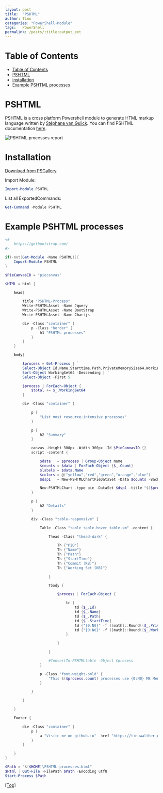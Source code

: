 ```yaml
---
layout: post
title:  "PSHTML"
author: Tinu
categories: "PowerShell-Module"
tags:   PowerShell
permalink: /posts/:title:output_ext
---
```


# Table of Contents

- [Table of Contents](#table-of-contents)
- [PSHTML](#pshtml)
- [Installation](#installation)
- [Example PSHTML processes](#example-pshtml-processes)

# PSHTML

PSHTML is a cross platform Powershell module to generate HTML markup language written by [Stéphane van Gulick](http://powershelldistrict.com/). You can find PSHTML documentation [here](https://pshtml.readthedocs.io/en/latest/).

![PSHTML processes report](../assets/PSHTMLprocess.png)

# Installation

[Download from PSGallery](https://www.powershellgallery.com/packages/PSHTML/0.7.11)

Import Module:  

````powershell
Import-Module PSHTML
````

List all ExportedCommands:  

````powershell
Get-Command -Module PSHTML
````

# Example PSHTML processes

````powershell
<#
    https://getbootstrap.com/
#>

if(-not(Get-Module -Name PSHTML)){
    Import-Module PSHTML
}

$PieCanvasID = "piecanvas"

$HTML = html {

    head{

        title "PSHTML-Process"
        Write-PSHTMLAsset -Name Jquery
        Write-PSHTMLAsset -Name BootStrap
        Write-PSHTMLAsset -Name Chartjs

        div -Class "container" {
            p -Class "border" {
                h1 "PSHTML processes"
            }
        }
    } 

    body{

        $process = Get-Process | `
        Select-Object Id,Name,Starttime,Path,PrivateMemorySize64,WorkingSet64 | `
        Sort-Object WorkingSet64 -Descending | `
        Select-Object -First 5

        $process | ForEach-Object {
            $total += $_.WorkingSet64
        }

        div -Class "container" {

            p {
                "List most resource-intensive processes"
            }

            p {
                h2 "Summary"
            }

            canvas -Height 300px -Width 300px -Id $PieCanvasID {}
            script -content {

                $data   = $process | Group-Object Name
                $counts = $data | ForEach-Object {$_.Count}
                $labels = $data.Name
                $colors = @("yellow","red","green","orange","blue")
                $dsp1   = New-PSHTMLChartPieDataSet -Data $counts -BackgroundColor $colors

                New-PSHTMLChart -type pie -DataSet $dsp1 -title "$($process.count) most resource-intensive processes" -Labels $labels -CanvasID $PieCanvasID 
            }

            p {
                h2 "Details"
            }

            div -Class "table-responsive" {

                Table -Class "table table-hover table-sm" -content {

                    Thead -Class "thead-dark" {

                        Th {"PID"}
                        Th {"Name"}
                        Th {"Path"}
                        Th {"StartTime"}
                        Th {"Commit (KB)"}
                        Th {"Working Set (KB)"}

                    }

                    Tbody {

                        $process | ForEach-Object {

                            tr {
                                td {$_.Id}
                                td {$_.Name}
                                td {$_.Path}
                                td {$_.StartTime}
                                td {"{0:N0}" -f ([math]::Round(($_.PrivateMemorySize64)/1kb))}
                                td {"{0:N0}" -f ([math]::Round(($_.WorkingSet64)/1kb))}
                            }

                        }

                    }

                    #ConvertTo-PSHTMLtable -Object $process
                }

                p -Class "font-weight-bold" {
                    "This $($process.count) processes use {0:N0} MB Memory" -f ([math]::Round(($total)/1mb))
                }

            }

        }

    }

    Footer {

        div -Class "container" {
            p {
                a "Visite me on github.io" -href "https://tinuwalther.github.io/" -Target "_blank"
            }
        }

    }
}

$Path = "$($HOME)\PSHTML-processes.html"
$Html | Out-File -FilePath $Path -Encoding utf8
Start-Process $Path
````

[ [Top] ](#table-of-contents)